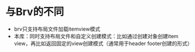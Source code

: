 
# 与Brv的不同

- brv只支持布局文件加载itemview模式
- 本库：同时支持布局文件和自定义创建模式：比如通过创建对象创建item view，再比如返回固定的view创建模式（通常用于header footer创建的形式）